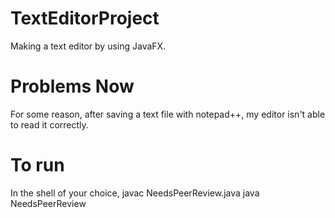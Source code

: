 # TextEditorProject
Making a text editor by using JavaFX.

# Problems Now
For some reason, after saving a text file with notepad++, my editor isn't able to read it correctly.

# To run
In the shell of your choice,
javac NeedsPeerReview.java
java NeedsPeerReview
